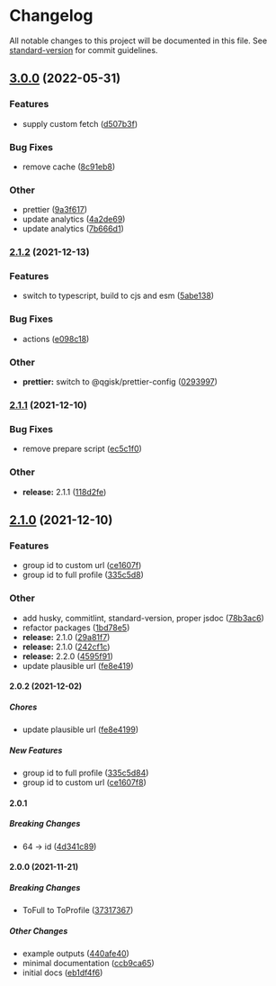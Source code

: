 # Changelog

All notable changes to this project will be documented in this file. See [standard-version](https://github.com/conventional-changelog/standard-version) for commit guidelines.

## [3.0.0](https://github.com/QGIsK/steamResolver/compare/v2.1.3...v3.0.0) (2022-05-31)


### Features

* supply custom fetch ([d507b3f](https://github.com/QGIsK/steamResolver/commits/d507b3f79748444b975eee2de637ab0eb02f5fae))


### Bug Fixes

* remove cache ([8c91eb8](https://github.com/QGIsK/steamResolver/commits/8c91eb8feb6132d2ec57ee5c8b76ebaa3290600f))


### Other

* prettier ([9a3f617](https://github.com/QGIsK/steamResolver/commits/9a3f617de8d69aa25ad15858c0eecc52bbe9680b))
* update analytics ([4a2de69](https://github.com/QGIsK/steamResolver/commits/4a2de69404853357be743f5be025f9554f6ff683))
* update analytics ([7b666d1](https://github.com/QGIsK/steamResolver/commits/7b666d189455e9cf6bd33afde4bc9c1bae133130))

### [2.1.2](https://github.com/QGIsK/steamResolver/compare/v2.1.1...v2.1.2) (2021-12-13)

### Features

-   switch to typescript, build to cjs and esm ([5abe138](https://github.com/QGIsK/steamResolver/commits/5abe1381603f87c4c3057adcf4c02808eef9875a))

### Bug Fixes

-   actions ([e098c18](https://github.com/QGIsK/steamResolver/commits/e098c185bb0c83a9e8f8869a801180f3b8cf1c8a))

### Other

-   **prettier:** switch to @qgisk/prettier-config ([0293997](https://github.com/QGIsK/steamResolver/commits/0293997cf30f2117775ee226cab65976bcb0adf6))

### [2.1.1](https://github.com/QGIsK/steamResolver/compare/v2.1.0...v2.1.1) (2021-12-10)

### Bug Fixes

-   remove prepare script ([ec5c1f0](https://github.com/QGIsK/steamResolver/commits/ec5c1f066c00cc4289f2f54e84fa0e28b39109c0))

### Other

-   **release:** 2.1.1 ([118d2fe](https://github.com/QGIsK/steamResolver/commits/118d2fea2446f3982617f05796aad444361b666f))

## [2.1.0](https://github.com/QGIsK/steamResolver/compare/v2.0.1...v2.1.0) (2021-12-10)

### Features

-   group id to custom url ([ce1607f](https://github.com/QGIsK/steamResolver/commits/ce1607f8d1dd94e34932a75b50399b01d1319f26))
-   group id to full profile ([335c5d8](https://github.com/QGIsK/steamResolver/commits/335c5d848b08d50def10b5cd3be223c35127a250))

### Other

-   add husky, commitlint, standard-version, proper jsdoc ([78b3ac6](https://github.com/QGIsK/steamResolver/commits/78b3ac62c92afa2d857c38ec94483ca8d694ae2f))
-   refactor packages ([1bd78e5](https://github.com/QGIsK/steamResolver/commits/1bd78e5fe01305ac18419268e13f5c2b6226acf4))
-   **release:** 2.1.0 ([29a81f7](https://github.com/QGIsK/steamResolver/commits/29a81f7a44605b4c35c95c79c92c04070baa164a))
-   **release:** 2.1.0 ([242cf1c](https://github.com/QGIsK/steamResolver/commits/242cf1c83f041bd8871761c25a2798343916b868))
-   **release:** 2.2.0 ([4595f91](https://github.com/QGIsK/steamResolver/commits/4595f91ae2cf474c284cea4ffcb2ee46e1c4c639))
-   update plausible url ([fe8e419](https://github.com/QGIsK/steamResolver/commits/fe8e41998480929a6e7bc3d3e938c2cc12ac828f))

#### 2.0.2 (2021-12-02)

##### Chores

-   update plausible url ([fe8e4199](https://github.com/QGIsK/steamResolver/commit/fe8e41998480929a6e7bc3d3e938c2cc12ac828f))

##### New Features

-   group id to full profile ([335c5d84](https://github.com/QGIsK/steamResolver/commit/335c5d848b08d50def10b5cd3be223c35127a250))
-   group id to custom url ([ce1607f8](https://github.com/QGIsK/steamResolver/commit/ce1607f8d1dd94e34932a75b50399b01d1319f26))

#### 2.0.1

##### Breaking Changes

-   64 -> id ([4d341c89](https://github.com/QGIsK/steamResolver/commit/4d341c8967ec2c0937ce262e09f4e7cf8bd9af9f))

#### 2.0.0 (2021-11-21)

##### Breaking Changes

-   ToFull to ToProfile ([37317367](https://github.com/QGIsK/steamResolver/commit/3731736726241d14d0592d4d5a8d1ad3e612c25c))

##### Other Changes

-   example outputs ([440afe40](https://github.com/QGIsK/steamResolver/commit/440afe406c1a194493b572f3ea37bd0dd7ad8a11))
-   minimal documentation ([ccb9ca65](https://github.com/QGIsK/steamResolver/commit/ccb9ca65000649fcb8fa6b598ff5fc81a96aec2c))
-   initial docs ([eb1df4f6](https://github.com/QGIsK/steamResolver/commit/eb1df4f69327277d7077df44ceae432d685e1dd8))
